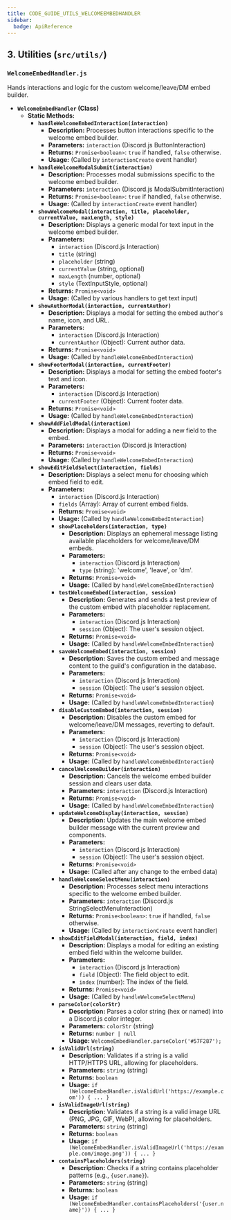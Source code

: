 ```yaml
---
title: CODE_GUIDE_UTILS_WELCOMEEMBEDHANDLER
sidebar:
  badge: ApiReference
---
```


## 3. Utilities (`src/utils/`)

### `WelcomeEmbedHandler.js`
Hands interactions and logic for the custom welcome/leave/DM embed builder.

*   **`WelcomeEmbedHandler` (Class)**
    *   **Static Methods:**
        *   **`handleWelcomeEmbedInteraction(interaction)`**
            *   **Description:** Processes button interactions specific to the welcome embed builder.
            *   **Parameters:** `interaction` (Discord.js ButtonInteraction)
            *   **Returns:** `Promise<boolean>`: `true` if handled, `false` otherwise.
            *   **Usage:** (Called by `interactionCreate` event handler)
        *   **`handleWelcomeModalSubmit(interaction)`**
            *   **Description:** Processes modal submissions specific to the welcome embed builder.
            *   **Parameters:** `interaction` (Discord.js ModalSubmitInteraction)
            *   **Returns:** `Promise<boolean>`: `true` if handled, `false` otherwise.
            *   **Usage:** (Called by `interactionCreate` event handler)
        *   **`showWelcomeModal(interaction, title, placeholder, currentValue, maxLength, style)`**
            *   **Description:** Displays a generic modal for text input in the welcome embed builder.
            *   **Parameters:**
                *   `interaction` (Discord.js Interaction)
                *   `title` (string)
                *   `placeholder` (string)
                *   `currentValue` (string, optional)
                *   `maxLength` (number, optional)
                *   `style` (TextInputStyle, optional)
            *   **Returns:** `Promise<void>`
            *   **Usage:** (Called by various handlers to get text input)
        *   **`showAuthorModal(interaction, currentAuthor)`**
            *   **Description:** Displays a modal for setting the embed author's name, icon, and URL.
            *   **Parameters:**
                *   `interaction` (Discord.js Interaction)
                *   `currentAuthor` (Object): Current author data.
            *   **Returns:** `Promise<void>`
            *   **Usage:** (Called by `handleWelcomeEmbedInteraction`)
        *   **`showFooterModal(interaction, currentFooter)`**
            *   **Description:** Displays a modal for setting the embed footer's text and icon.
            *   **Parameters:**
                *   `interaction` (Discord.js Interaction)
                *   `currentFooter` (Object): Current footer data.
            *   **Returns:** `Promise<void>`
            *   **Usage:** (Called by `handleWelcomeEmbedInteraction`)
        *   **`showAddFieldModal(interaction)`**
            *   **Description:** Displays a modal for adding a new field to the embed.
            *   **Parameters:** `interaction` (Discord.js Interaction)
            *   **Returns:** `Promise<void>`
            *   **Usage:** (Called by `handleWelcomeEmbedInteraction`)
        *   **`showEditFieldSelect(interaction, fields)`**
            *   **Description:** Displays a select menu for choosing which embed field to edit.
            *   **Parameters:**
                *   `interaction` (Discord.js Interaction)
                *   `fields` (Array<Object>): Array of current embed fields.
            *   **Returns:** `Promise<void>`
            *   **Usage:** (Called by `handleWelcomeEmbedInteraction`)
        *   **`showPlaceholders(interaction, type)`**
            *   **Description:** Displays an ephemeral message listing available placeholders for welcome/leave/DM embeds.
            *   **Parameters:**
                *   `interaction` (Discord.js Interaction)
                *   `type` (string): 'welcome', 'leave', or 'dm'.
            *   **Returns:** `Promise<void>`
            *   **Usage:** (Called by `handleWelcomeEmbedInteraction`)
        *   **`testWelcomeEmbed(interaction, session)`**
            *   **Description:** Generates and sends a test preview of the custom embed with placeholder replacement.
            *   **Parameters:**
                *   `interaction` (Discord.js Interaction)
                *   `session` (Object): The user's session object.
            *   **Returns:** `Promise<void>`
            *   **Usage:** (Called by `handleWelcomeEmbedInteraction`)
        *   **`saveWelcomeEmbed(interaction, session)`**
            *   **Description:** Saves the custom embed and message content to the guild's configuration in the database.
            *   **Parameters:**
                *   `interaction` (Discord.js Interaction)
                *   `session` (Object): The user's session object.
            *   **Returns:** `Promise<void>`
            *   **Usage:** (Called by `handleWelcomeEmbedInteraction`)
        *   **`disableCustomEmbed(interaction, session)`**
            *   **Description:** Disables the custom embed for welcome/leave/DM messages, reverting to default.
            *   **Parameters:**
                *   `interaction` (Discord.js Interaction)
                *   `session` (Object): The user's session object.
            *   **Returns:** `Promise<void>`
            *   **Usage:** (Called by `handleWelcomeEmbedInteraction`)
        *   **`cancelWelcomeBuilder(interaction)`**
            *   **Description:** Cancels the welcome embed builder session and clears user data.
            *   **Parameters:** `interaction` (Discord.js Interaction)
            *   **Returns:** `Promise<void>`
            *   **Usage:** (Called by `handleWelcomeEmbedInteraction`)
        *   **`updateWelcomeDisplay(interaction, session)`**
            *   **Description:** Updates the main welcome embed builder message with the current preview and components.
            *   **Parameters:**
                *   `interaction` (Discord.js Interaction)
                *   `session` (Object): The user's session object.
            *   **Returns:** `Promise<void>`
            *   **Usage:** (Called after any change to the embed data)
        *   **`handleWelcomeSelectMenu(interaction)`**
            *   **Description:** Processes select menu interactions specific to the welcome embed builder.
            *   **Parameters:** `interaction` (Discord.js StringSelectMenuInteraction)
            *   **Returns:** `Promise<boolean>`: `true` if handled, `false` otherwise.
            *   **Usage:** (Called by `interactionCreate` event handler)
        *   **`showEditFieldModal(interaction, field, index)`**
            *   **Description:** Displays a modal for editing an existing embed field within the welcome builder.
            *   **Parameters:**
                *   `interaction` (Discord.js Interaction)
                *   `field` (Object): The field object to edit.
                *   `index` (number): The index of the field.
            *   **Returns:** `Promise<void>`
            *   **Usage:** (Called by `handleWelcomeSelectMenu`)
        *   **`parseColor(colorStr)`**
            *   **Description:** Parses a color string (hex or named) into a Discord.js color integer.
            *   **Parameters:** `colorStr` (string)
            *   **Returns:** `number | null`
            *   **Usage:** `WelcomeEmbedHandler.parseColor('#57F287');`
        *   **`isValidUrl(string)`**
            *   **Description:** Validates if a string is a valid HTTP/HTTPS URL, allowing for placeholders.
            *   **Parameters:** `string` (string)
            *   **Returns:** `boolean`
            *   **Usage:** `if (WelcomeEmbedHandler.isValidUrl('https://example.com')) { ... }`
        *   **`isValidImageUrl(string)`**
            *   **Description:** Validates if a string is a valid image URL (PNG, JPG, GIF, WebP), allowing for placeholders.
            *   **Parameters:** `string` (string)
            *   **Returns:** `boolean`
            *   **Usage:** `if (WelcomeEmbedHandler.isValidImageUrl('https://example.com/image.png')) { ... }`
        *   **`containsPlaceholders(string)`**
            *   **Description:** Checks if a string contains placeholder patterns (e.g., `{user.name}`).
            *   **Parameters:** `string` (string)
            *   **Returns:** `boolean`
            *   **Usage:** `if (WelcomeEmbedHandler.containsPlaceholders('{user.name}')) { ... }`
